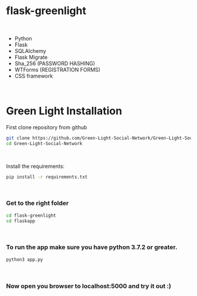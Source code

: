 # flask-greenlight



<br/>

* Python
* Flask
* SQLAlchemy 
* Flask Migrate
* Sha_256 (PASSWORD HASHING)
* WTForms (REGISTRATION FORMS)
* CSS framework

<br/>

# Green Light Installation

First clone repository from github

```bash
git clone https://github.com/Green-Light-Social-Network/Green-Light-Social-Network.git
cd Green-Light-Social-Network
```

<br>

Install the requirements:

```bash
pip install -r requirements.txt
```
<br>

### Get to the right folder 
```bash
cd flask-greenlight
cd flaskapp
```
<br>

### To run the app make sure you have python 3.7.2 or greater.
```bash
python3 app.py
```

<br>

### Now open you browser to localhost:5000 and try it out :)
